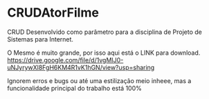 # CRUDAtorFilme
CRUD Desenvolvido como parâmetro para a disciplina de Projeto de Sistemas para Internet.

O Mesmo é muito grande, por isso aqui está o LINK para download. 
https://drive.google.com/file/d/1vgMIJ0-uNJyrywXl8FgH6KM4R1vK1hGN/view?usp=sharing

Ignorem erros e bugs ou até uma estilização meio inheee, mas a funcionalidade principal do trabalho está 100%
